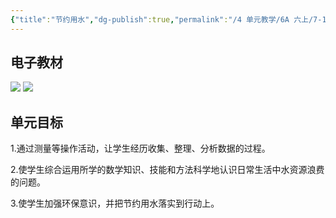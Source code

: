 ```yaml
---
{"title":"节约用水","dg-publish":true,"permalink":"/4 单元教学/6A 六上/7-1 节约用水/","dgPassFrontmatter":true,"noteIcon":""}
---
```



## 电子教材

<p class="grid-4">
	<img loading="lazy" decoding="async" src="https://download.pep.com.cn/xsxjc/22xjcsx61x/files/mobile/109.jpg">
	<img loading="lazy" decoding="async" src="https://download.pep.com.cn/xsxjc/22xjcsx61x/files/mobile/110.jpg">
</p>
	

## 单元目标

1.通过测量等操作活动，让学生经历收集、整理、分析数据的过程。

2.使学生综合运用所学的数学知识、技能和方法科学地认识日常生活中水资源浪费的问题。

3.使学生加强环保意识，并把节约用水落实到行动上。
